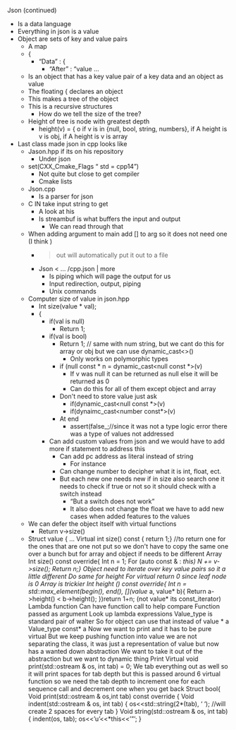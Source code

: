 Json (continued) 
* Is a data language 
* Everything in json is a value
* Object are sets of key and value pairs 
  * A map 
  * {
    * “Data” : {
      * “After” : “value … 
  * Is an object that has a key value pair of a key data and an object as value 
  * The floating { declares an object 
  * This makes a tree of the object 
  * This is a recursive structures
    * How do we tell the size of the tree?
  * Height of tree is node with greatest depth 
    * height(v) = { o if v is in {null, bool, string, numbers}, if A height is v is obj, if A height is v is array
* Last class made json in cpp looks like 
  * Jason.hpp if its on his repository 
    * Under json
  * set(CXX_Cmake_Flags “ std = cpp14”)
    * Not quite but close to get compiler 
    * Cmake lists
  * Json.cpp
    * Is a parser for json 
  * C IN  take input string to get 
    * A look at his 
    * Is streambuf is what buffers the input and output
      * We can read through that 
  * When adding argument to main add [] to arg so it does not need one (I think )
    * > out will automatically put it out to a file
    * Json < … /cpp.json | more
      * Is piping which will page the output for us 
      * Input redirection, output, piping 
      * Unix commands 
  * Computer size of value in json.hpp
    * Int size(value * val);
    * {
      * if(val is null)
        * Return 1;
      * if(val is bool)
        * Return 1; // same with num string, but we cant do this for array or obj but we can use dynamic_cast<>()
           * Only works on polymorphic types 
         * if (null const * n = dynamic_cast<null  const *>(v)
           * If v was null it can be returned as null else it will be returned as 0
           * Can do this for all of them except object and array
         * Don't need to store value just ask 
           * if(dynamic_cast<null const *>(v)
           * if(dynaimc_cast<number const*>(v)
         * At end 
           * assert(false_;//since it was not a type logic error there was a type of values not addressed 
       * Can add custom values from json and we would have to add more if statement to address this 
         * Can add pc address as literal instead of string 
           * For instance 
         * Can change number to decipher what it is int, float, ect. 
         * But each new one needs new if in size also search one it needs to check if true or not so it should check with a switch instead 
           * “But a switch does not work”
           * It also does not change the float we have to add new cases when added features to the values 
  * We can defer the object itself with virtual functions
    * Return v->size()
  * Struct value {
…
Virtual int size() const { return 1;}
//to return one for the ones that are one not put so we don't have to copy the same one over a bunch but for array and object if needs to be different 
Array
 Int size() const override{
Int n = 1;
For (auto const & : *this)
N += v->size();
Return n;}
Object need to iterate over key value pairs so it a little different 
Do same for height 
For virtual return 0 since leaf node is 0 
Array is trickier
Int height () const override{
Int n = std::max_element(begin(), end(), [](value* a, value* b){
Return a->height() < b->height();
})return 1+n;
(not value* its const_iterator)
Lambda function 
Can have function call to help compare 
Function passed as argument 
Look up lambda expressions 
Value_type is standard pair of walter 
So for object can use that instead of value * a
Value_type const* a
Now we want to print and it has to be pure virtual 
But we keep pushing function into value we are not separating the class, it was just a representation of value but now has a wanted down abstraction 
We want to take it out of the abstraction but we want to dynamic thing 
Print
Virtual void print(std::ostream & os, int tab) = 0;
We tab everything out as well so it will print spaces for tab depth but this is passed around 6 virtual function so we need the tab depth to increment one for each sequence call and decrement one when you get back 
Struct bool{
Void print(std::ostream & os,int tab) const override {
Void
indent(std::ostream & os, int tab)
{
os<<std::string(2*(tab), ‘ ‘);
//will create 2 spaces for every tab
}
Void string(std::ostream & os, int tab)
{ 
indent(os, tab);
os<<’u’<<*this<<’”’;
}
